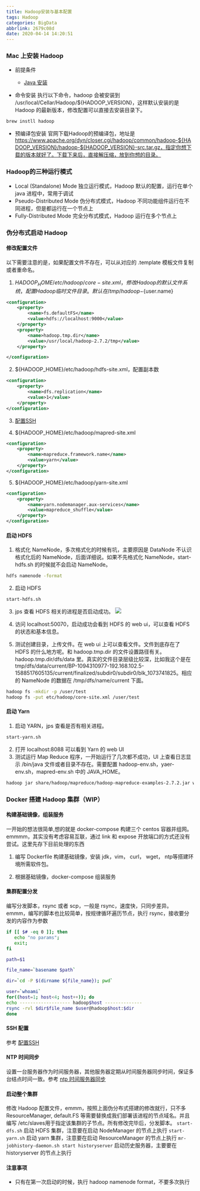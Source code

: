 ```yaml
---
title: Hadoop安装与基本配置
tags: Hadoop
categories: BigData
abbrlink: 2679c08d
date: 2020-04-14 14:20:51
---
```

### Mac 上安装 Hadoop
- 前提条件
	- [Java 安装](https://flyraty.github.io/posts/c032fe54/)

- 命令安装
执行以下命令，hadoop 会被安装到 /usr/local/Cellar/Hadoop/${HADOOP_VERSION}，这样默认安装的是 Hadoop 的最新版本，修改配置可以直接去安装目录下。
```sh
brew instll hadoop
```
- 预编译包安装
官网下载Hadoop的预编译包，地址是 https://www.apache.org/dyn/closer.cgi/hadoop/common/hadoop-${HADOOP_VERSION}/hadoop-${HADOOP_VERSION}-src.tar.gz，指定你想下载的版本就好了。下载下来后，直接解压缩，放到你想的目录。

### Hadoop的三种运行模式
- Local (Standalone) Mode 独立运行模式，Hadoop 默认的配置，运行在单个 java 进程中，常用于调试
- Pseudo-Distributed Mode 伪分布式模式，Hadoop 不同功能组件运行在不同进程，但是都运行在一个节点上
- Fully-Distributed Mode 完全分布式模式，Hadoop 运行在多个节点上

### 伪分布式启动 Hadoop
#### 修改配置文件
以下需要注意的是，如果配置文件不存在，可以从对应的 .template 模板文件复制或者重命名。

1. ${HADOOP_HOME}/etc/hadoop/core-site.xml，修改 Hadoop 的默认文件系统，配置 Hadoop 临时文件目录。默认在 /tmp/hadoop-${user.name}
```xml
<configuration>
    <property>
        <name>fs.defaultFS</name>
        <value>hdfs://localhost:9000</value>
    </property>
    <property>
        <name>hadoop.tmp.dir</name>
        <value>/usr/local/hadoop-2.7.2/tmp</value>
    </property>

</configuration>
```
2. ${HADOOP_HOME}/etc/hadoop/hdfs-site.xml，配置副本数
```xml
<configuration>
    <property>
        <name>dfs.replication</name>
        <value>1</value>
    </property>
</configuration>
```
3. [配置SSH](https://flyraty.github.io/posts/4feffbd0/)

4. ${HADOOP_HOME}/etc/hadoop/mapred-site.xml
```xml
<configuration>
    <property>
        <name>mapreduce.framework.name</name>
        <value>yarn</value>
    </property>
</configuration>
```
5. ${HADOOP_HOME}/etc/hadoop/yarn-site.xml
```xml
<configuration>
    <property>
        <name>yarn.nodemanager.aux-services</name>
        <value>mapreduce_shuffle</value>
    </property>
</configuration>
```

#### 启动 HDFS
1. 格式化 NameNode，多次格式化的时候有坑，主要原因是 DataNode 不认识格式化后的 NameNode，后面详细说。如果不先格式化 NameNode，start-hdfs.sh 的时候就不会启动 NameNode。
```sh
hdfs namenode -format
```
2. 启动 HDFS
```sh
start-hdfs.sh
```
3. jps 查看 HDFS 相关的进程是否启动成功。
![](https://timemachine-blog.oss-cn-beijing.aliyuncs.com/img/007S8ZIlly1gefmo350qjj30lc05874n.jpg)


4. 访问 localhost:50070，启动成功会看到 HDFS 的 web ui，可以查看 HDFS 的状态和基本信息。

5. 测试创建目录，上传文件。在 web ui 上可以查看文件。文件到底存在了 HDFS 的什么地方呢。和 hadoop.tmp.dir 的文件设置路径有关。
hadoop.tmp.dir/dfs/data 里。真实的文件目录层级比较深，比如我这个是在 tmp/dfs/data/current/BP-1094310977-192.168.102.5-1588517605135/current/finalized/subdir0/subdir0/blk_1073741825。相应的 NameNode 的数据在 /tmp/dfs/name/current 下面。
```sh
hadoop fs -mkdir -p /user/test
hadoop fs -put etc/hadoop/core-site.xml /user/test
```

#### 启动 Yarn

1. 启动 YARN，jps 查看是否有相关进程。
```sh
start-yarn.sh
```
2. 打开 localhost:8088 可以看到 Yarn 的 web UI
3. 测试运行 Map Reduce 程序，一开始运行了几次都不成功，UI 上查看日志显示 /bin/java 文件或者目录不存在。需要配置 hadoop-env.sh，yaer-env.sh，mapred-env.sh 中的 JAVA_HOME。
```sh
hadoop jar share/hadoop/mapreduce/hadoop-mapreduce-examples-2.7.2.jar wordcount /user/test/input  output
```

### Docker 搭建 Hadoop 集群（WIP）
#### 构建基础镜像，组装服务
一开始的想法很简单,想的就是 docker-compose 构建三个 centos 容器并组网。emmmm，其实没有考虑容易互联，通过 link 和 expose 开放端口的方式还没有尝试。这里先存下目前处理的东西

1. 编写 Dockerfile 构建基础镜像，安装 jdk，vim， curl， wget， ntp等搭建环境所需软件包。

2. 根据基础镜像，docker-compose 组装服务

#### 集群配置分发
编写分发脚本，rsync 或者 scp，一般是 rsync，速度快，只同步差异。emmm，编写的脚本也比较简单，按规律循环遍历节点，执行 rsync，接收要分发的内容作为参数
```sh
if [[ $# -eq 0 ]]; then
   echo "no params";
   exit;
fi

path=$1

file_name=`basename $path`

dir=`cd -P $(dirname ${file_name}); pwd`

user=`whoami`
for((host=1; host<4; host++)); do
echo ------------------- hadoop$host --------------
rsync -rvl $dir$file_name $user@hadoop$host:$dir
done
```
#### SSH 配置
参考 [配置SSH]()

#### NTP 时间同步
设置一台服务器作为时间服务器，其他服务器定期从时间服务器同步时间，保证多台结点时间一致。参考 [ntp 时间服务器同步](https://blog.51cto.com/14259167/2427537)

#### 启动整个集群
修改 Hadoop 配置文件，emmm，按照上面伪分布式搭建的修改就行，只不多 ResourceManager, default.FS 等需要替换成我们部署该进程的节点域名。并且编写 /etc/slaves用于指定该集群的子节点。所有修改完毕后，分发脚本。
`start-dfs.sh` 启动 HDFS 集群，注意要在启动 NodeManager 的节点上执行
`start-yarn.sh` 启动 yarn 集群，注意要在启动 ResourceManager 的节点上执行
`mr-jobhistory-daemon.sh start historyserver` 启动历史服务器，主要要在 historyserver 的节点上执行

#### 注意事项
- 只有在第一次启动的时候，执行 hadoop namenode format，不要多次执行

